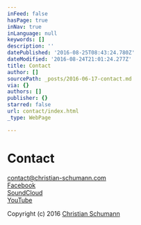 ```yaml
---
inFeed: false
hasPage: true
inNav: true
inLanguage: null
keywords: []
description: ''
datePublished: '2016-08-25T08:43:24.780Z'
dateModified: '2016-08-24T21:01:24.277Z'
title: Contact
author: []
sourcePath: _posts/2016-06-17-contact.md
via: {}
authors: []
publisher: {}
starred: false
url: contact/index.html
_type: WebPage

---
```

# Contact

contact@christian-schumann.com  
[Facebook][0]  
[SoundCloud][1]  
[YouTube][2]

Copyright (c) 2016 [Christian Schumann][3]

[][2]

[0]: https://www.facebook.com/ChristianSchumannOfficial/
[1]: https://soundcloud.com/christian-schumann-19
[2]: https://www.youtube.com/channel/UCj56p3tocTxOew_Gu_saDIQ
[3]: http://christian-schumann.com/